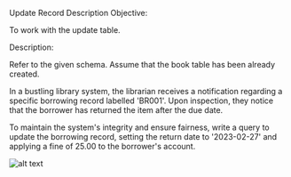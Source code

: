 Update Record
Description
Objective:

To work with the update table.

Description:

Refer to the given schema. Assume that the book table has been already created.

In a bustling library system, the librarian receives a notification regarding a specific borrowing record labelled 'BR001'. Upon inspection, they notice that the borrower has returned the item after the due date.

To maintain the system's integrity and ensure fairness, write a query to update the borrowing record, setting the return date to '2023-02-27' and applying a fine of 25.00 to the borrower's account.

![alt text](image.png)
